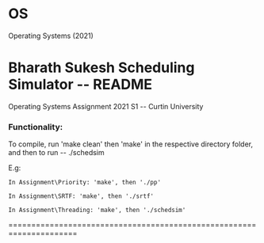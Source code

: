 # OS
Operating Systems (2021)

# Bharath Sukesh Scheduling Simulator -- README

Operating Systems Assignment 2021 S1 -- Curtin University

### Functionality:  

To compile, run 'make clean' then 'make' in the respective directory folder, and then to run -- ./schedsim
	
E.g:

	In Assignment\Priority: 'make', then './pp'
	
	In Assignment\SRTF: 'make', then './srtf'
	
	In Assignment\Threading: 'make', then './schedsim'

=====================================================================